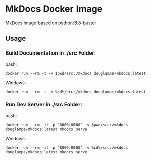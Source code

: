 # MkDocs Docker Image
MkDocs image based on python:3.8-buster

## Usage

### Build Documentation in ./src Folder:
bash:
```
docker run --rm -t -v $pwd/src:/mkdocs douglampe/mkdocs:latest
```

Windows:
```
docker run --rm -t -v %cd%/src:/mkdocs douglampe/mkdocs:latest
```

### Run Dev Server in ./src Folder:
bash:
```
docker run --rm -it -p "8000:8000" -v $pwd/src:/mkdocs douglampe/mkdocs:latest mkdocs serve
```

Windows:
```
docker run --rm -it -p "8000:8000" -v %cd%/src:/mkdocs douglampe/mkdocs:latest mkdocs serve
```